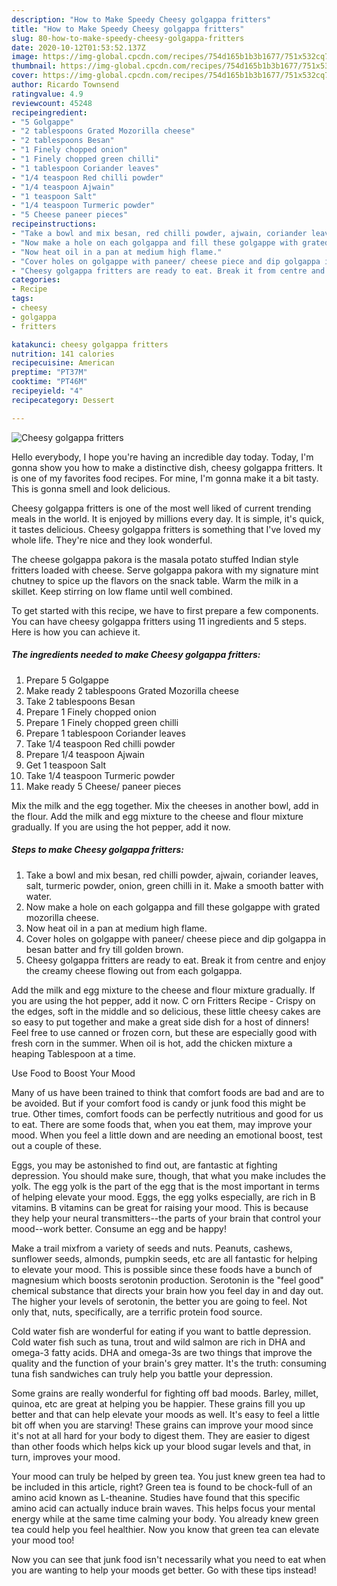 ```yaml
---
description: "How to Make Speedy Cheesy golgappa fritters"
title: "How to Make Speedy Cheesy golgappa fritters"
slug: 80-how-to-make-speedy-cheesy-golgappa-fritters
date: 2020-10-12T01:53:52.137Z
image: https://img-global.cpcdn.com/recipes/754d165b1b3b1677/751x532cq70/cheesy-golgappa-fritters-recipe-main-photo.jpg
thumbnail: https://img-global.cpcdn.com/recipes/754d165b1b3b1677/751x532cq70/cheesy-golgappa-fritters-recipe-main-photo.jpg
cover: https://img-global.cpcdn.com/recipes/754d165b1b3b1677/751x532cq70/cheesy-golgappa-fritters-recipe-main-photo.jpg
author: Ricardo Townsend
ratingvalue: 4.9
reviewcount: 45248
recipeingredient:
- "5 Golgappe"
- "2 tablespoons Grated Mozorilla cheese"
- "2 tablespoons Besan"
- "1 Finely chopped onion"
- "1 Finely chopped green chilli"
- "1 tablespoon Coriander leaves"
- "1/4 teaspoon Red chilli powder"
- "1/4 teaspoon Ajwain"
- "1 teaspoon Salt"
- "1/4 teaspoon Turmeric powder"
- "5 Cheese paneer pieces"
recipeinstructions:
- "Take a bowl and mix besan, red chilli powder, ajwain, coriander leaves, salt, turmeric powder, onion, green chilli in it. Make a smooth batter with water."
- "Now make a hole on each golgappa and fill these golgappe with grated mozorilla cheese."
- "Now heat oil in a pan at medium high flame."
- "Cover holes on golgappe with paneer/ cheese piece and dip golgappa in besan batter and fry till golden brown."
- "Cheesy golgappa fritters are ready to eat. Break it from centre and enjoy the creamy cheese flowing out from each golgappa."
categories:
- Recipe
tags:
- cheesy
- golgappa
- fritters

katakunci: cheesy golgappa fritters 
nutrition: 141 calories
recipecuisine: American
preptime: "PT37M"
cooktime: "PT46M"
recipeyield: "4"
recipecategory: Dessert

---
```



![Cheesy golgappa fritters](https://img-global.cpcdn.com/recipes/754d165b1b3b1677/751x532cq70/cheesy-golgappa-fritters-recipe-main-photo.jpg)

Hello everybody, I hope you're having an incredible day today. Today, I'm gonna show you how to make a distinctive dish, cheesy golgappa fritters. It is one of my favorites food recipes. For mine, I'm gonna make it a bit tasty. This is gonna smell and look delicious.

Cheesy golgappa fritters is one of the most well liked of current trending meals in the world. It is enjoyed by millions every day. It is simple, it's quick, it tastes delicious. Cheesy golgappa fritters is something that I've loved my whole life. They're nice and they look wonderful.

The cheese golgappa pakora is the masala potato stuffed Indian style fritters loaded with cheese. Serve golgappa pakora with my signature mint chutney to spice up the flavors on the snack table. Warm the milk in a skillet. Keep stirring on low flame until well combined.


To get started with this recipe, we have to first prepare a few components. You can have cheesy golgappa fritters using 11 ingredients and 5 steps. Here is how you can achieve it.

<!--inarticleads1-->

##### The ingredients needed to make Cheesy golgappa fritters:

1. Prepare 5 Golgappe
1. Make ready 2 tablespoons Grated Mozorilla cheese
1. Take 2 tablespoons Besan
1. Prepare 1 Finely chopped onion
1. Prepare 1 Finely chopped green chilli
1. Prepare 1 tablespoon Coriander leaves
1. Take 1/4 teaspoon Red chilli powder
1. Prepare 1/4 teaspoon Ajwain
1. Get 1 teaspoon Salt
1. Take 1/4 teaspoon Turmeric powder
1. Make ready 5 Cheese/ paneer pieces


Mix the milk and the egg together. Mix the cheeses in another bowl, add in the flour. Add the milk and egg mixture to the cheese and flour mixture gradually. If you are using the hot pepper, add it now. 

<!--inarticleads2-->

##### Steps to make Cheesy golgappa fritters:

1. Take a bowl and mix besan, red chilli powder, ajwain, coriander leaves, salt, turmeric powder, onion, green chilli in it. Make a smooth batter with water.
1. Now make a hole on each golgappa and fill these golgappe with grated mozorilla cheese.
1. Now heat oil in a pan at medium high flame.
1. Cover holes on golgappe with paneer/ cheese piece and dip golgappa in besan batter and fry till golden brown.
1. Cheesy golgappa fritters are ready to eat. Break it from centre and enjoy the creamy cheese flowing out from each golgappa.


Add the milk and egg mixture to the cheese and flour mixture gradually. If you are using the hot pepper, add it now. C orn Fritters Recipe - Crispy on the edges, soft in the middle and so delicious, these little cheesy cakes are so easy to put together and make a great side dish for a host of dinners! Feel free to use canned or frozen corn, but these are especially good with fresh corn in the summer. When oil is hot, add the chicken mixture a heaping Tablespoon at a time. 

Use Food to Boost Your Mood


Many of us have been trained to think that comfort foods are bad and are to be avoided. But if your comfort food is candy or junk food this might be true. Other times, comfort foods can be perfectly nutritious and good for us to eat. There are some foods that, when you eat them, may improve your mood. When you feel a little down and are needing an emotional boost, test out a couple of these.

Eggs, you may be astonished to find out, are fantastic at fighting depression. You should make sure, though, that what you make includes the yolk. The egg yolk is the part of the egg that is the most important in terms of helping elevate your mood. Eggs, the egg yolks especially, are rich in B vitamins. B vitamins can be great for raising your mood. This is because they help your neural transmitters--the parts of your brain that control your mood--work better. Consume an egg and be happy!

Make a trail mixfrom a variety of seeds and nuts. Peanuts, cashews, sunflower seeds, almonds, pumpkin seeds, etc are all fantastic for helping to elevate your mood. This is possible since these foods have a bunch of magnesium which boosts serotonin production. Serotonin is the "feel good" chemical substance that directs your brain how you feel day in and day out. The higher your levels of serotonin, the better you are going to feel. Not only that, nuts, specifically, are a terrific protein food source.

Cold water fish are wonderful for eating if you want to battle depression. Cold water fish such as tuna, trout and wild salmon are rich in DHA and omega-3 fatty acids. DHA and omega-3s are two things that improve the quality and the function of your brain's grey matter. It's the truth: consuming tuna fish sandwiches can truly help you battle your depression. 

Some grains are really wonderful for fighting off bad moods. Barley, millet, quinoa, etc are great at helping you be happier. These grains fill you up better and that can help elevate your moods as well. It's easy to feel a little bit off when you are starving! These grains can improve your mood since it's not at all hard for your body to digest them. They are easier to digest than other foods which helps kick up your blood sugar levels and that, in turn, improves your mood.

Your mood can truly be helped by green tea. You just knew green tea had to be included in this article, right? Green tea is found to be chock-full of an amino acid known as L-theanine. Studies have found that this specific amino acid can actually induce brain waves. This helps focus your mental energy while at the same time calming your body. You already knew green tea could help you feel healthier. Now you know that green tea can elevate your mood too!

Now you can see that junk food isn't necessarily what you need to eat when you are wanting to help your moods get better. Go  with  these tips  instead!


